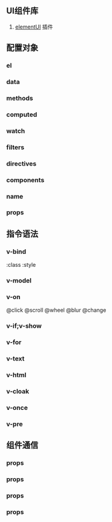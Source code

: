 
## UI组件库
1. [elementUI](https://element.eleme.cn) 插件

## 配置对象
### el
### data
### methods
### computed
### watch
### filters
### directives
### components
### name
### props

## 指令语法
### v-bind
:class
:style
### v-model
### v-on
@click
@scroll
@wheel
@blur
@change
### v-if;v-show
### v-for
### v-text
### v-html
### v-cloak
### v-once
### v-pre


## 组件通信
### props
### props
### props
### props

